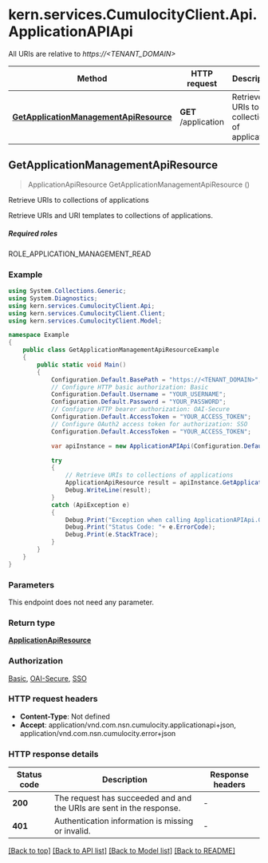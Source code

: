 # kern.services.CumulocityClient.Api.ApplicationAPIApi

All URIs are relative to *https://<TENANT_DOMAIN>*

Method | HTTP request | Description
------------- | ------------- | -------------
[**GetApplicationManagementApiResource**](ApplicationAPIApi.md#getapplicationmanagementapiresource) | **GET** /application | Retrieve URIs to collections of applications



## GetApplicationManagementApiResource

> ApplicationApiResource GetApplicationManagementApiResource ()

Retrieve URIs to collections of applications

Retrieve URIs and URI templates to collections of applications.  <section><h5>Required roles</h5> ROLE_APPLICATION_MANAGEMENT_READ </section> 

### Example

```csharp
using System.Collections.Generic;
using System.Diagnostics;
using kern.services.CumulocityClient.Api;
using kern.services.CumulocityClient.Client;
using kern.services.CumulocityClient.Model;

namespace Example
{
    public class GetApplicationManagementApiResourceExample
    {
        public static void Main()
        {
            Configuration.Default.BasePath = "https://<TENANT_DOMAIN>";
            // Configure HTTP basic authorization: Basic
            Configuration.Default.Username = "YOUR_USERNAME";
            Configuration.Default.Password = "YOUR_PASSWORD";
            // Configure HTTP bearer authorization: OAI-Secure
            Configuration.Default.AccessToken = "YOUR_ACCESS_TOKEN";
            // Configure OAuth2 access token for authorization: SSO
            Configuration.Default.AccessToken = "YOUR_ACCESS_TOKEN";

            var apiInstance = new ApplicationAPIApi(Configuration.Default);

            try
            {
                // Retrieve URIs to collections of applications
                ApplicationApiResource result = apiInstance.GetApplicationManagementApiResource();
                Debug.WriteLine(result);
            }
            catch (ApiException e)
            {
                Debug.Print("Exception when calling ApplicationAPIApi.GetApplicationManagementApiResource: " + e.Message );
                Debug.Print("Status Code: "+ e.ErrorCode);
                Debug.Print(e.StackTrace);
            }
        }
    }
}
```

### Parameters

This endpoint does not need any parameter.

### Return type

[**ApplicationApiResource**](ApplicationApiResource.md)

### Authorization

[Basic](../README.md#Basic), [OAI-Secure](../README.md#OAI-Secure), [SSO](../README.md#SSO)

### HTTP request headers

- **Content-Type**: Not defined
- **Accept**: application/vnd.com.nsn.cumulocity.applicationapi+json, application/vnd.com.nsn.cumulocity.error+json


### HTTP response details
| Status code | Description | Response headers |
|-------------|-------------|------------------|
| **200** | The request has succeeded and and the URIs are sent in the response. |  -  |
| **401** | Authentication information is missing or invalid. |  -  |

[[Back to top]](#)
[[Back to API list]](../README.md#documentation-for-api-endpoints)
[[Back to Model list]](../README.md#documentation-for-models)
[[Back to README]](../README.md)

